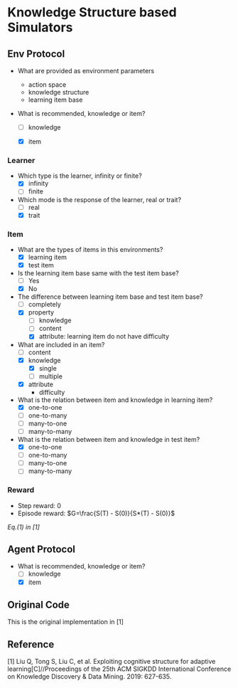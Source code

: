 # Knowledge Structure based Simulators

## Env Protocol

- What are provided as environment parameters
    - action space
    - knowledge structure
    - learning item base

- What is recommended, knowledge or item?
    - [ ] knowledge
    - [x] item


### Learner
 
- Which type is the learner, infinity or finite?
    - [x] infinity
    - [ ] finite
- Which mode is the response of the learner, real or trait?
    - [ ] real
    - [x] trait 

### Item
- What are the types of items in this environments?
    - [x] learning item
    - [x] test item

- Is the learning item base same with the test item base?
    - [ ] Yes
    - [x] No

- The difference between learning item base and test item base?
    - [ ] completely
    - [x] property
        - [ ] knowledge
        - [ ] content
        - [x] attribute: learning item do not have difficulty

- What are included in an item?
    - [ ] content
    - [x] knowledge
        - [x] single
        - [ ] multiple
    - [x] attribute
        - difficulty

- What is the relation between item and knowledge in learning item?
    - [x] one-to-one
    - [ ] one-to-many
    - [ ] many-to-one
    - [ ] many-to-many
    
- What is the relation between item and knowledge in test item?
    - [x] one-to-one
    - [ ] one-to-many
    - [ ] many-to-one
    - [ ] many-to-many

### Reward

- Step reward: 0
- Episode reward: $G=\frac{S(T) - S(0)}{S*(T) - S(0)}$

_Eq.(1) in [1]_

## Agent Protocol
- What is recommended, knowledge or item?
    - [ ] knowledge
    - [x] item

## Original Code

This is the original implementation in [1]


## Reference

[1] Liu Q, Tong S, Liu C, et al. Exploiting cognitive structure for adaptive learning[C]//Proceedings of the 25th ACM SIGKDD International Conference on Knowledge Discovery & Data Mining. 2019: 627-635.

